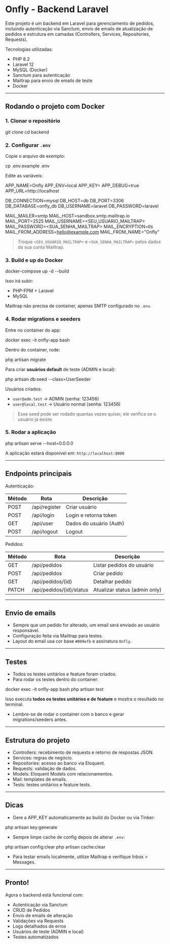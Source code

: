 # Onfly - Backend Laravel

Este projeto é um backend em Laravel para gerenciamento de pedidos, incluindo autenticação via Sanctum, envio de emails de atualização de pedidos e estrutura em camadas (Controllers, Services, Repositories, Requests).

Tecnologias utilizadas:
- PHP 8.2
- Laravel 12
- MySQL (Docker)
- Sanctum para autenticação
- Mailtrap para envio de emails de teste
- Docker

---

## Rodando o projeto com Docker

### 1. Clonar o repositório

git clone <repo-url>
cd backend

### 2. Configurar `.env`

Copie o arquivo de exemplo:

cp .env.example .env

Edite as variáveis:

APP_NAME=Onfly
APP_ENV=local
APP_KEY=
APP_DEBUG=true
APP_URL=http://localhost

DB_CONNECTION=mysql
DB_HOST=db
DB_PORT=3306
DB_DATABASE=onfly_db
DB_USERNAME=laravel
DB_PASSWORD=laravel

MAIL_MAILER=smtp
MAIL_HOST=sandbox.smtp.mailtrap.io
MAIL_PORT=2525
MAIL_USERNAME=<SEU_USUARIO_MAILTRAP>
MAIL_PASSWORD=<SUA_SENHA_MAILTRAP>
MAIL_ENCRYPTION=tls
MAIL_FROM_ADDRESS=hello@example.com
MAIL_FROM_NAME="Onfly"

> Troque `<SEU_USUARIO_MAILTRAP>` e `<SUA_SENHA_MAILTRAP>` pelos dados da sua conta Mailtrap.

### 3. Build e up do Docker

docker-compose up -d --build

Isso irá subir:
- PHP-FPM + Laravel
- MySQL

Mailtrap não precisa de container, apenas SMTP configurado no `.env`.

### 4. Rodar migrations e seeders

Entre no container do app:

docker exec -it onfly-app bash

Dentro do container, rode:

php artisan migrate

Para criar **usuários default** de teste (ADMIN e local):

php artisan db:seed --class=UserSeeder

Usuários criados:
- `user@adm.test` → ADMIN (senha: 123456)
- `user@local.test` → Usuário normal (senha: 123456)

> Esse seed pode ser rodado quantas vezes quiser, ele verifica se o usuário já existe.

### 5. Rodar a aplicação

php artisan serve --host=0.0.0.0

A aplicação estará disponível em: `http://localhost:8000`

---

## Endpoints principais

Autenticação:

| Método | Rota            | Descrição                  |
|--------|----------------|----------------------------|
| POST   | /api/register   | Criar usuário              |
| POST   | /api/login      | Login e retorna token      |
| GET    | /api/user       | Dados do usuário (Auth)   |
| POST   | /api/logout     | Logout                     |

Pedidos:

| Método | Rota                        | Descrição                       |
|--------|-----------------------------|---------------------------------|
| GET    | /api/pedidos                | Listar pedidos do usuário       |
| POST   | /api/pedidos                | Criar pedido                    |
| GET    | /api/pedidos/{id}           | Detalhar pedido                 |
| PATCH  | /api/pedidos/{id}/status    | Atualizar status (admin only)  |

---

## Envio de emails

- Sempre que um pedido for alterado, um email será enviado ao usuário responsável.
- Configuração feita via Mailtrap para testes.
- Layout do email usa cor base `#009efb` e assinatura `Onfly`.

---

## Testes

- Todos os testes unitários e feature foram criados.
- Para rodar os testes dentro do container:

docker exec -it onfly-app bash
php artisan test

Isso executa **todos os testes unitários e de feature** e mostra o resultado no terminal.

- Lembre-se de rodar o container com o banco e gerar migrations/seeders antes.

---

## Estrutura do projeto

- Controllers: recebimento de requests e retorno de respostas JSON.
- Services: regras de negócio.
- Repositories: acesso ao banco via Eloquent.
- Requests: validação de dados.
- Models: Eloquent Models com relacionamentos.
- Mail: templates de emails.
- Tests: testes unitários e feature tests.

---

## Dicas

- Gere a APP_KEY automaticamente ao build do Docker ou via Tinker:

php artisan key:generate

- Sempre limpe cache de config depois de alterar `.env`:

php artisan config:clear
php artisan cache:clear

- Para testar emails localmente, utilize Mailtrap e verifique Inbox > Messages.

---

## Pronto!

Agora o backend está funcional com:

- Autenticação via Sanctum
- CRUD de Pedidos
- Envio de emails de alteração
- Validações via Requests
- Logs detalhados de erros
- Usuários de teste (ADMIN e local)
- Testes automatizados
